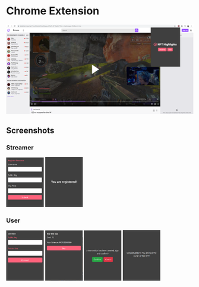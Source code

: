# Chrome Extension
![dover](../images/cover.PNG)

## Screenshots
### Streamer
<div>
  <img src="../images/dev2.PNG" width="20%" />
  <img src="../images/dev7.PNG" width="20%" />
</div>

### User
<div>
  <img src="../images/dev3.PNG" width="20%" />
  <img src="../images/dev4.PNG" width="20%" />
  <img src="../images/dev5.PNG" width="20%" />
  <img src="../images/dev6.PNG" width="20%" />
</div>

